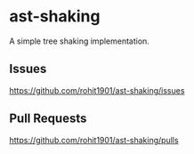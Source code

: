 # ast-shaking

A simple tree shaking implementation.

## Issues
https://github.com/rohit1901/ast-shaking/issues

## Pull Requests
https://github.com/rohit1901/ast-shaking/pulls